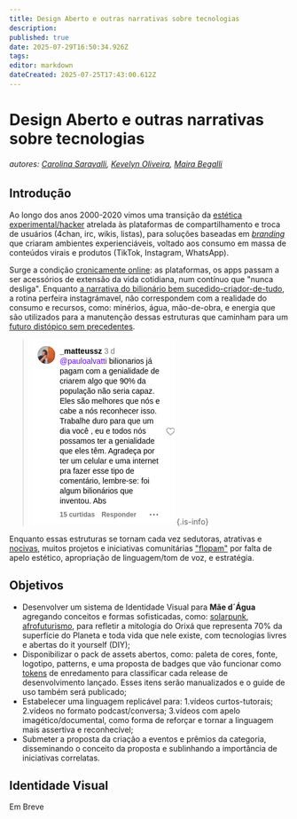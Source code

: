 ```yaml
---
title: Design Aberto e outras narrativas sobre tecnologias
description: 
published: true
date: 2025-07-29T16:50:34.926Z
tags: 
editor: markdown
dateCreated: 2025-07-25T17:43:00.612Z
---
```


# Design Aberto e outras narrativas sobre tecnologias

###### autores: [Carolina Saravalli](https://www.linkedin.com/in/carolinasaravalli/), [Kevelyn Oliveira](https://www.linkedin.com/in/kelveira/), [Maira Begalli](http://lattes.cnpq.br/4559907236737788)

## Introdução

Ao longo dos anos 2000-2020 vimos uma transição da [estética experimental/hacker](http://dx.doi.org/10.26512/2015.04.T.20590) atrelada às plataformas de compartilhamento e troca de usuários (4chan, irc, wikis, listas), para soluções baseadas em [*branding*](https://www.researchgate.net/publication/314101152_The_Language_of_Branding_Theory_Strategies_and_Tactics) que criaram ambientes experienciáveis, voltado aos consumo em massa de conteúdos virais e produtos (TikTok, Instagram, WhatsApp). 

Surge a condição [cronicamente online](https://kumarrayna.medium.com/the-effects-of-being-chronically-online-and-how-it-distorts-our-view-of-reality-23ae4e58e696): as plataformas, os apps passam a ser acessórios de extensão da vida cotidiana, num contínuo que "nunca desliga". Enquanto [a narrativa do bilionário bem sucedido-criador-de-tudo](https://floatvibes.substack.com/p/vibes-iluminismo-das-trevas), a rotina perfeira instagrámavel, não correspondem com a realidade do consumo e recursos, como: minérios, água, mão-de-obra, e energia que são utilizados para a manutenção dessas estruturas que caminham para um [futuro distópico sem precedentes](https://ai-2027.com/).

> ![captura_de_tela_de_2025-07-04_15-41-20.png](/projetos/captura_de_tela_de_2025-07-04_15-41-20.png)
{.is-info}

Enquanto essas estruturas se tornam cada vez sedutoras, atrativas e [nocivas](https://drauziovarella.uol.com.br/neurologia/brain-rot-o-seu-cerebro-esta-apodrecendo/), muitos projetos e iniciativas comunitárias ["flopam"](https://www.dicionarioinformal.com.br/flopar/) por falta de apelo estético, apropriação de linguagem/tom de voz, e estratégia.


## Objetivos

- Desenvolver um sistema de Identidade Visual para **Mãe d´Água** agregando conceitos e formas sofisticadas, como: [solarpunk](https://aesthetics.fandom.com/wiki/Solarpunk), [afrofuturismo](https://www.nexojornal.com.br/expresso/2020/08/05/o-que-e-afrofuturismo-e-como-ele-aparece-na-cultura-pop), para refletir a mitologia do Orixá que representa 70% da superfície do Planeta e toda vida que nele existe, com tecnologias livres e abertas do it yourself  (DIY);
- Disponibilizar o pack de assets abertos, como: paleta de cores, fonte, logotipo, patterns, e uma proposta de badges que vão funcionar como [tokens](https://pt.wikipedia.org/wiki/Token_(chave_eletr%C3%B4nica)) de enredamento para classificar cada release de desenvolvimento lançado. Esses itens serão manualizados e o guide de uso também será publicado;
- Estabelecer uma linguagem replicável para: 1.vídeos curtos-tutorais; 2.vídeos no formato podcast/conversa; 3.vídeos com apelo imagético/documental, como forma de reforçar e tornar a linguagem mais assertiva e reconhecível;
- Submeter a proposta da criação a eventos e prêmios da categoria, disseminando o conceito da proposta e sublinhando a importância de iniciativas correlatas.

## Identidade Visual
Em Breve






